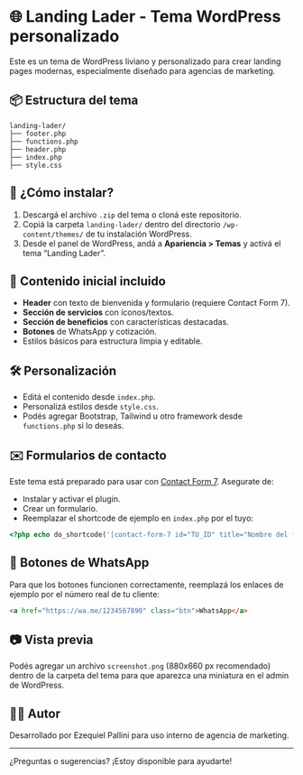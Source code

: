 # 🌐 Landing Lader - Tema WordPress personalizado

Este es un tema de WordPress liviano y personalizado para crear landing pages modernas, especialmente diseñado para agencias de marketing.

## 📦 Estructura del tema

```
landing-lader/
├── footer.php
├── functions.php
├── header.php
├── index.php
├── style.css
```

## 🚀 ¿Cómo instalar?

1. Descargá el archivo `.zip` del tema o cloná este repositorio.
2. Copiá la carpeta `landing-lader/` dentro del directorio `/wp-content/themes/` de tu instalación WordPress.
3. Desde el panel de WordPress, andá a **Apariencia > Temas** y activá el tema “Landing Lader”.

## 📝 Contenido inicial incluido

- **Header** con texto de bienvenida y formulario (requiere Contact Form 7).
- **Sección de servicios** con íconos/textos.
- **Sección de beneficios** con características destacadas.
- **Botones** de WhatsApp y cotización.
- Estilos básicos para estructura limpia y editable.

## 🛠️ Personalización

- Editá el contenido desde `index.php`.
- Personalizá estilos desde `style.css`.
- Podés agregar Bootstrap, Tailwind u otro framework desde `functions.php` si lo deseás.

## ✉️ Formularios de contacto

Este tema está preparado para usar con [Contact Form 7](https://es.wordpress.org/plugins/contact-form-7/). Asegurate de:
- Instalar y activar el plugin.
- Crear un formulario.
- Reemplazar el shortcode de ejemplo en `index.php` por el tuyo:

```php
<?php echo do_shortcode('[contact-form-7 id="TU_ID" title="Nombre del formulario"]'); ?>
```

## 📱 Botones de WhatsApp

Para que los botones funcionen correctamente, reemplazá los enlaces de ejemplo por el número real de tu cliente:

```html
<a href="https://wa.me/1234567890" class="btn">WhatsApp</a>
```

## 📷 Vista previa

Podés agregar un archivo `screenshot.png` (880x660 px recomendado) dentro de la carpeta del tema para que aparezca una miniatura en el admin de WordPress.

## 🧑‍💻 Autor

Desarrollado por Ezequiel Pallini para uso interno de agencia de marketing.

---

¿Preguntas o sugerencias? ¡Estoy disponible para ayudarte!
